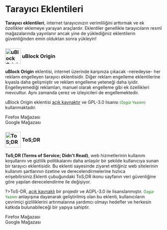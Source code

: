 <!-- NOTLAR
 - Bu içerik halihazırda yazılmıştır. İçerik içinde ekleme yapma yada düzeltme yapma ihtiyacı yoksa değişiklik yapmanız önerilmez. Uygulama önerilerine ekleme yapmak isterseniz, eklenen diğer uygulamaların kalitesinde olmasına özen gösteriniz.
 - Tablo eklemeyi unutmayın
 - Uygun görseller eklemeyi unutmayın.
 - İçerik kuralları ve ekleme yapmak sayfalarını ziyaret edebilirsiniz -->

# Tarayıcı Eklentileri

**Tarayıcı eklentileri**, internet tarayıcınızın verimliliğini arttırmak ve ek özellikler eklemeye yarayan araçlardır. Eklentiler genellikle tarayıcıların resmî mağazalarında yayınlanır ancak yine de yüklediğiniz eklentilerin güvenliğinden emin olduktan sonra yükleyin!

### <span style="display: inline-block; vertical-align: middle;"><img src="docs/images/ublock.png" alt="uBlock Origin" style="width: 50px; height: auto;"> </span> <span style="display: inline-block; vertical-align: middle;"> uBlock Origin

**uBlock Origin** eklentisi, internet üzerinde karşınıza çıkacak -neredeyse- her reklamı engelleyen tarayıcı eklentisidir. Diğer reklam engelleme eklentilerine kıyasla daha gelişmiştir ve reklam engelleme yeteneği daha iyidir. Engelleyemediği reklamları, manuel olarak engelleme gibi ek özellikleri mevcuttur. Aynı zamanda çerez ve izleyicileri de engellemektedir.

uBlock Origin eklentisi [açık kaynaktır](https://github.com/gorhill/uBlock) ve GPL-3.0 lisansı <span style="color: green;"><small>(Özgür Yazılım)</small></span> kullanmaktadır.

<div class="web-store-container">
 <div class="web-store-box">
 <i class="fab fa-firefox"></i>
 <div class="title">
 <a href="https://addons.mozilla.org/tr/firefox/addon/ublock-origin/" target="_blank" style="color: inherit; text-decoration: none;">Firefox Mağazası</a>
 </div>
 </div>
 <div class="web-store-box">
 <i class="fab fa-google"></i>
 <div class="title">
 <a href="https://chromewebstore.google.com/detail/ublock-origin-lite/ddkjiahejlhfcafbddmgiahcphecmpfh" target="_blank" style="color: inherit; text-decoration: none;">Google Mağazası</a>
 </div>
 </div>
</div>

### <span style="display: inline-block; vertical-align: middle;"><img src="https://avatars.githubusercontent.com/u/3402969?s=200&v=4" alt="ToS;DR" style="width: 50px; height: auto;"> </span> <span style="display: inline-block; vertical-align: middle;"> ToS;DR

**ToS;DR (Terms of Service; Didn't Read)**, web hizmetlerinin kullanım koşullarını ve gizlilik politikalarını daha anlaşılır bir şekilde kullanıcıya sunan bir tarayıcı eklentisidir. Bu eklenti sayesinde ziyaret ettiğiniz web sitelerinin kullanım şartlarının özetine ve derecelendirmelerine hızlıca erişebilirsiniz.Eklenti çubuğundaki ToS;DR ikonu sayfanın veri güvenliğine göre yapılan derecelendirme ile değişiyor.

?>ToS-DR, [açık kaynaklı](https://github.com/tosdr/browser-extensions) bir projedir ve AGPL-3.0 ile lisanslanmıştır. <span style="color: green;"><small>Özgür Yazılım</small></span> anlayışına dayanarak geliştirilmiş olan bu eklenti, kullanıcıların çevrimiçi gizliliklerini artırmalarına yardımcı olmayı hedefler ve herkesin katkıda bulunabileceği bir yapıya sahiptir.

<div class="web-store-container">
 <div class="web-store-box">
 <i class="fab fa-firefox"></i>
 <div class="title">
 <a href="https://addons.mozilla.org/tr/firefox/addon/terms-of-service-didnt-read/" target="_blank" style="color: inherit; text-decoration: none;">Firefox Mağazası</a>
 </div>
 </div>
 <div class="web-store-box">
 <i class="fab fa-google"></i>
 <div class="title">
 <a href="https://chromewebstore.google.com/detail/terms-of-service-didn%E2%80%99t-r/hjdoplcnndgiblooccencgcggcoihigg" target="_blank" style="color: inherit; text-decoration: none;">Google Mağazası</a>
 </div>
 </div>
</div>